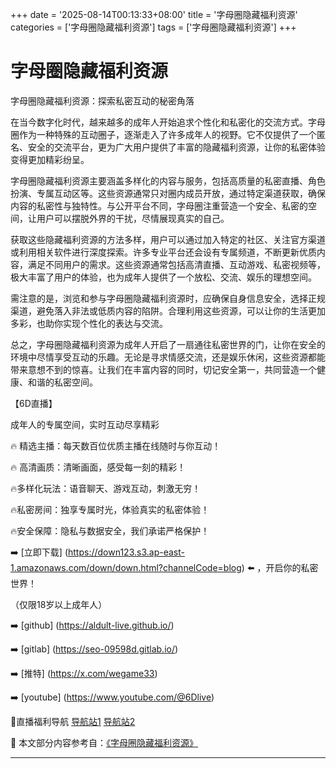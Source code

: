 +++
date = '2025-08-14T00:13:33+08:00'
title = '字母圈隐藏福利资源'
categories = ['字母圈隐藏福利资源']
tags = ['字母圈隐藏福利资源']
+++

# 字母圈隐藏福利资源

字母圈隐藏福利资源：探索私密互动的秘密角落

在当今数字化时代，越来越多的成年人开始追求个性化和私密化的交流方式。字母圈作为一种特殊的互动圈子，逐渐走入了许多成年人的视野。它不仅提供了一个匿名、安全的交流平台，更为广大用户提供了丰富的隐藏福利资源，让你的私密体验变得更加精彩纷呈。

字母圈隐藏福利资源主要涵盖多样化的内容与服务，包括高质量的私密直播、角色扮演、专属互动区等。这些资源通常只对圈内成员开放，通过特定渠道获取，确保内容的私密性与独特性。与公开平台不同，字母圈注重营造一个安全、私密的空间，让用户可以摆脱外界的干扰，尽情展现真实的自己。

获取这些隐藏福利资源的方法多样，用户可以通过加入特定的社区、关注官方渠道或利用相关软件进行深度探索。许多专业平台还会设有专属频道，不断更新优质内容，满足不同用户的需求。这些资源通常包括高清直播、互动游戏、私密视频等，极大丰富了用户的体验，也为成年人提供了一个放松、交流、娱乐的理想空间。

需注意的是，浏览和参与字母圈隐藏福利资源时，应确保自身信息安全，选择正规渠道，避免落入非法或低质内容的陷阱。合理利用这些资源，可以让你的生活更加多彩，也助你实现个性化的表达与交流。

总之，字母圈隐藏福利资源为成年人开启了一扇通往私密世界的门，让你在安全的环境中尽情享受互动的乐趣。无论是寻求情感交流，还是娱乐休闲，这些资源都能带来意想不到的惊喜。让我们在丰富内容的同时，切记安全第一，共同营造一个健康、和谐的私密空间。

【6D直播】

成年人的专属空间，实时互动尽享精彩

🔥 精选主播：每天数百位优质主播在线随时与你互动！

🔥 高清画质：清晰画面，感受每一刻的精彩！

🔥多样化玩法：语音聊天、游戏互动，刺激无穷！

🔥私密房间：独享专属时光，体验真实的私密体验！

🔥安全保障：隐私与数据安全，我们承诺严格保护！

➡️ [立即下载] (https://down123.s3.ap-east-1.amazonaws.com/down/down.html?channelCode=blog) ⬅️ ，开启你的私密世界！

（仅限18岁以上成年人）  

➡️ [github] (https://aldult-live.github.io/)  

➡️ [gitlab] (https://seo-09598d.gitlab.io/)  

➡️ [推特] (https://x.com/wegame33)  

➡️ [youtube] (https://www.youtube.com/@6Dlive)  

🔞直播福利导航   [导航站1](https://webstack-86085a.gitlab.io/) [导航站2](https://onlygit123-2.github.io/)


📘 本文部分内容参考自：[《字母圈隐藏福利资源》](https://webstack-hugo-1.pages.dev/)

---

